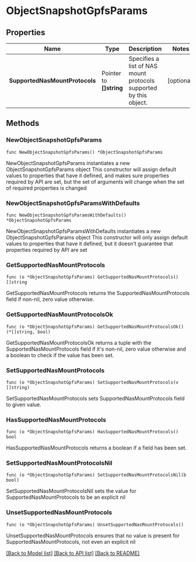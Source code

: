 # ObjectSnapshotGpfsParams

## Properties

Name | Type | Description | Notes
------------ | ------------- | ------------- | -------------
**SupportedNasMountProtocols** | Pointer to **[]string** | Specifies a list of NAS mount protocols supported by this object. | [optional] 

## Methods

### NewObjectSnapshotGpfsParams

`func NewObjectSnapshotGpfsParams() *ObjectSnapshotGpfsParams`

NewObjectSnapshotGpfsParams instantiates a new ObjectSnapshotGpfsParams object
This constructor will assign default values to properties that have it defined,
and makes sure properties required by API are set, but the set of arguments
will change when the set of required properties is changed

### NewObjectSnapshotGpfsParamsWithDefaults

`func NewObjectSnapshotGpfsParamsWithDefaults() *ObjectSnapshotGpfsParams`

NewObjectSnapshotGpfsParamsWithDefaults instantiates a new ObjectSnapshotGpfsParams object
This constructor will only assign default values to properties that have it defined,
but it doesn't guarantee that properties required by API are set

### GetSupportedNasMountProtocols

`func (o *ObjectSnapshotGpfsParams) GetSupportedNasMountProtocols() []string`

GetSupportedNasMountProtocols returns the SupportedNasMountProtocols field if non-nil, zero value otherwise.

### GetSupportedNasMountProtocolsOk

`func (o *ObjectSnapshotGpfsParams) GetSupportedNasMountProtocolsOk() (*[]string, bool)`

GetSupportedNasMountProtocolsOk returns a tuple with the SupportedNasMountProtocols field if it's non-nil, zero value otherwise
and a boolean to check if the value has been set.

### SetSupportedNasMountProtocols

`func (o *ObjectSnapshotGpfsParams) SetSupportedNasMountProtocols(v []string)`

SetSupportedNasMountProtocols sets SupportedNasMountProtocols field to given value.

### HasSupportedNasMountProtocols

`func (o *ObjectSnapshotGpfsParams) HasSupportedNasMountProtocols() bool`

HasSupportedNasMountProtocols returns a boolean if a field has been set.

### SetSupportedNasMountProtocolsNil

`func (o *ObjectSnapshotGpfsParams) SetSupportedNasMountProtocolsNil(b bool)`

 SetSupportedNasMountProtocolsNil sets the value for SupportedNasMountProtocols to be an explicit nil

### UnsetSupportedNasMountProtocols
`func (o *ObjectSnapshotGpfsParams) UnsetSupportedNasMountProtocols()`

UnsetSupportedNasMountProtocols ensures that no value is present for SupportedNasMountProtocols, not even an explicit nil

[[Back to Model list]](../README.md#documentation-for-models) [[Back to API list]](../README.md#documentation-for-api-endpoints) [[Back to README]](../README.md)


